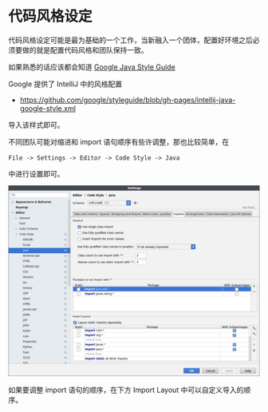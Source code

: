 # 代码风格设定

代码风格设定可能是最为基础的一个工作，当新融入一个团体，配置好环境之后必须要做的就是配置代码风格和团队保持一致。

如果熟悉的话应该都会知道 [Google Java Style Guide](https://google.github.io/styleguide/javaguide.html)

Google 提供了 IntelliJ 中的风格配置

- <https://github.com/google/styleguide/blob/gh-pages/intellij-java-google-style.xml>

导入该样式即可。

不同团队可能对缩进和 import 语句顺序有些许调整，那也比较简单，在

    File -> Settings -> Editor -> Code Style -> Java

中进行设置即可。

![codestyle settings](images/codestyle-settings.png)

如果要调整 import 语句的顺序，在下方 Import Layout 中可以自定义导入的顺序。